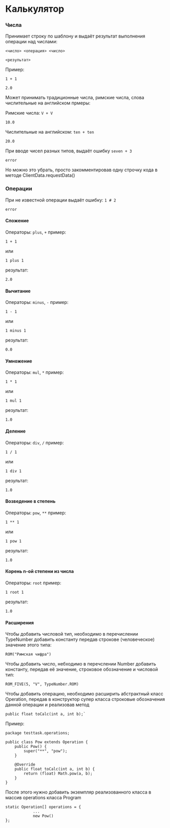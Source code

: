# Калькулятор

### Числа

Принимает строку по шаблону и выдаёт результат выполнения операции над числами:

`<число> <операция> <число>`

`<результат>`

Пример:

`1 + 1`

`2.0`

Может принимать традиционные числа, римские числа, слова числительные на английском
прмеры:

Римские числа:
`V + V`

`10.0`

Числительные на английском:
`ten + ten`

`20.0`

При вводе чисел разных типов, выдаёт ошибку
`seven + 3`

`error`

Но можно это убрать, просто закомментировав одну строчку кода в методе ClientData.requestData()

### Операции

При не известной операции выдаёт ошибку:
`1 # 2`

`error`

#### Сложение

Операторы: `plus`, `+`
пример:

`1 + 1`

или

`1 plus 1`

результат:

`2.0`

#### Вычитание

Операторы: `minus`, `-`
пример:

`1 - 1`

или

`1 minus 1`

результат:

`0.0`

#### Умножение

Операторы: `mul`, `*`
пример:

`1 * 1`

или

`1 mul 1`

результат:

`1.0`

#### Деление

Операторы: `div`, `/`
пример:

`1 / 1`

или

`1 div 1`

результат:

`1.0`

#### Возведение в степень

Операторы: `pow`, `**`
пример:

`1 ** 1`

или

`1 pow 1`

результат:

`1.0`

#### Корень n-ой степени из числа

Операторы: `root`
пример:

`1 root 1`

результат:

`1.0`

#### Расширения

Чтобы добавить числовой тип, необходимо в перечислении TypeNumber добавить константу передав строкове (человеческое) значение этого типа:
~~~~
ROM("Римская чифра")
~~~~

Чтобы добавить число, небходимо в перечслении Number добавить константу, передав её значение, строковое обозначение и числовой тип:

~~~~
ROM_FIVE(5, "V", TypeNumber.ROM)
~~~~

Чтобы добавить операцию, необходимо расширить абстрактный класс Operation, передав в конструктор супер класса строковые обозначения данной операции и реализовав метод
~~~~
public float toCalc(int a, int b);`
~~~~
Пример:
~~~~
package testtask.operations;

public class Pow extends Operation {
    public Pow() {
        super("**", "pow");
    }

    @Override
    public float toCalc(int a, int b) {
        return (float) Math.pow(a, b);
    }
}
~~~~
После этого нужно добавить экземпляр реализованного класса в массив operations класса Program

~~~~
static Operation[] operations = {
            ...
            new Pow()
};
~~~~
